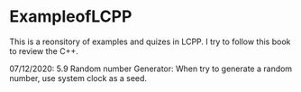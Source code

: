 # ExampleofLCPP
 This is a reonsitory of examples and quizes in LCPP.
 I try to follow this book to review the C++.

07/12/2020: 
5.9 Random number Generator:
When try to generate a random number, use system clock as a seed. 

